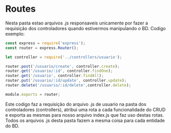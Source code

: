 # Routes

Nesta pasta estao arquivos .js responsaveis unicamente por fazer a requisição dos controladores quando estivermos manipulando o BD. Codigo exemplo:

```JavaScript
const express = require('express');
const router = express.Router();

let controller = require('../controllers/usuario');

router.post('/usuario/create', controller.create);
router.get('/usuario/:id', controller.findOne);
router.get('/usuario', controller.findAll);
router.put('/usuario/:id/update', controller.update);
router.delete('/usuario/:id/delete',controller.delete);

module.exports = router;
```
Este codigo faz a requisição do arquivo .js de usuario na pasta dos controladores (controllers), atribui uma rota a cada funcionalidade do CRUD e exporta as mesmas para nosso arquivo index.js que faz uso destas rotas. Todos os arquivos .js desta pasta fazem a mesma coisa para cada entidade do BD.